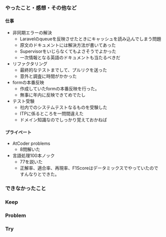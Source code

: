 ### やったこと・感想・その他など

#### 仕事

- 非同期エラーの解決
  - Laravelのqueueを反映させたときにキャッシュを読み込んでしまう問題
  - 原文のドキュメントには解決方法が書いてあった
  - Supervisorをいじらなくてもよさそうでよかった
  - 一次情報となる英語のドキュメントも当たるべきだ
- リファクタリング
  - 最終的なテストまでして、プルリクを送った
  - 意外と調査に時間がかかった
- formの本番反映
  - 作成していたformの本番反映を行った。
  - 無事に年内に反映できてめでたし
- テスト受験
  - 社内でのシステムテストなるものを受験した
  - ITPに係るところを一問間違えた
  - ドメイン知識なのでしっかり覚えておかねば


#### プライベート

- AtCoder problems
  - 8問解いた
- 言語処理100本ノック
  - 77を説いた
  - 正解率、適合率、再現率、F1Scoreはデータミックスでやっていたのですんなりとできた。



### できなかったこと


### Keep


### Problem 


### Try

